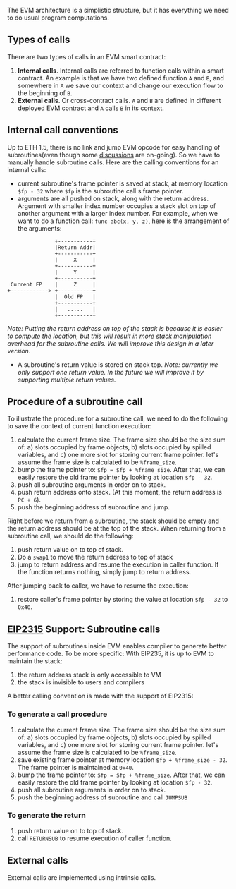The EVM architecture is a simplistic structure, but it has everything we need to do usual program computations.

## Types of calls

There are two types of calls in an EVM smart contract:

1. **Internal calls**. Internal calls are referred to function calls within a smart contract. An example is that we have
   two defined function `A` and `B`, and somewhere in `A` we save our context and change our execution flow to the
   beginning of `B`.
2. **External calls**. Or cross-contract calls. `A` and `B` are defined in different deployed EVM contract and `A`
   calls `B` in its context.

## Internal call conventions

Up to ETH 1.5, there is no link and jump EVM opcode for easy handling of subroutines(even though
some [discussions](https://github.com/ethereum/EIPs/issues/2315) are on-going). So we have to manually handle subroutine
calls. Here are the calling conventions for an internal calls:

* current subroutine's frame pointer is saved at stack, at memory location `$fp - 32` where `$fp` is the subroutine
  call's frame pointer.
* arguments are all pushed on stack, along with the return address. Argument with smaller index number occupies a stack
  slot on top of another argument with a larger index number. For example, when we want to do a function
  call: `func abc(x, y, z)`, here is the arrangement of the arguments:

```
               +-----------+
               |Return Addr|
               +-----------+
               |     X     |
               +-----------+
               |     Y     |
               +-----------+
 Current FP    |     Z     |
+------------> +-----------+
               |  Old FP   |
               +-----------+
               |   .....   |
               +-----------+
```

*Note: Putting the return address on top of the stack is because it is easier to compute the location, but this will
result in more stack manipulation overhead for the subroutine calls. We will improve this design in a later version.*

* A subroutine's return value is stored on stack top.
  *Note: currently we only support one return value. In the future we will improve it by supporting multiple return
  values.*

## Procedure of a subroutine call

To illustrate the procedure for a subroutine call, we need to do the following to save the context of current function
execution:

1. calculate the current frame size. The frame size should be the size sum of: a) slots occupied by frame objects, b)
   slots occupied by spilled variables, and c) one more slot for storing current frame pointer. let's assume the frame
   size is calculated to be `%frame_size`.
3. bump the frame pointer to: `$fp = $fp + %frame_size`. After that, we can easily restore the old frame pointer by
   looking at location `$fp - 32`.
4. push all subroutine arguments in order on to stack.
5. push return address onto stack. (At this moment, the return address is `PC + 6`).
6. push the beginning address of subroutine and jump.

Right before we return from a subroutine, the stack should be empty and the return address should be at the top of the
stack. When returning from a subroutine call, we should do the following:

1. push return value on to top of stack.
2. Do a `swap1` to move the return address to top of stack
3. jump to return address and resume the execution in caller function.
   If the function returns nothing, simply jump to return address.

After jumping back to caller, we have to resume the execution:

1. restore caller's frame pointer by storing the value at location `$fp - 32` to `0x40`.

## [EIP2315](https://eips.ethereum.org/EIPS/eip-2315) Support: Subroutine calls

The support of subroutines inside EVM enables compiler to generate better performance code. To be more specific: With
EIP235, it is up to EVM to maintain the stack:

1. the return address stack is only accessible to VM
2. the stack is invisible to users and compilers

A better calling convention is made with the support of EIP2315:

### To generate a call procedure

1. calculate the current frame size. The frame size should be the size sum of: a) slots occupied by frame objects, b)
   slots occupied by spilled variables, and c) one more slot for storing current frame pointer. let's assume the frame
   size is calculated to be `%frame_size`.
2. save existing frame pointer at memory location `$fp + %frame_size - 32`. The frame pointer is maintained at `0x40`.
3. bump the frame pointer to: `$fp = $fp + %frame_size`. After that, we can easily restore the old frame pointer by
   looking at location `$fp - 32`.
4. push all subroutine arguments in order on to stack.
5. push the beginning address of subroutine and call `JUMPSUB`

### To generate the return

1. push return value on to top of stack.
3. call `RETURNSUB` to resume execution of caller function.

## External calls

External calls are implemented using intrinsic calls.